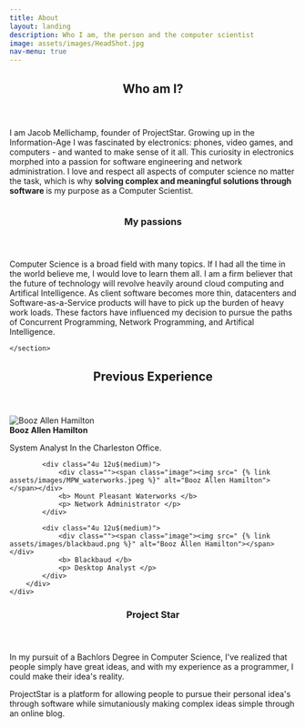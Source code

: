 ```yaml
---
title: About
layout: landing
description: Who I am, the person and the computer scientist
image: assets/images/HeadShot.jpg
nav-menu: true
---
```


<!-- Main -->
<div id="main">

<!-- One -->
<section id="one">
	<div class="inner">
		<header class="major">
			<h2>Who am I?</h2>
		</header>
		<p>		
				I am Jacob Mellichamp, founder of ProjectStar.
				Growing up in the Information-Age I was fascinated
				by electronics: phones, video games, and computers
				- and wanted to make sense of it all. This curiosity
				in electronics morphed into a passion for software
				engineering and network administration. I love and
				respect all aspects of computer science no matter
				the task, which is why <b> solving complex and
				meaningful solutions through software </b> is my
				purpose as a Computer Scientist. 
		</p>
	</div>
</section>

<!-- Two -->
<section id="two" class="spotlights">
	<section>
		<a href="generic.html" class="image">
			<img src="{% link assets/images/professional.jpg %}" alt="" data-position="center center" />
		</a>
		<div class="content">
			<div class="inner">
				<header class="major">
					<h3>My passions</h3>
				</header>
				<p>Computer Science is a broad field with many topics. If I had all the time in the world believe me, I would love to learn them all. I am a firm believer that the future of technology will revolve heavily around cloud computing and Artifical Intelligence. As client software becomes more thin, datacenters and Software-as-a-Service products will have to pick up the burden of heavy work loads. These factors have influenced my decision to pursue the paths of Concurrent Programming, Network Programming, and Artifical Intelligence.</p>
			</div>
		</div>


	</section>
</section>

<section id="one">
<div class ="inner">
	<header class="major">
		<h2>Previous Experience</h2>
	</header>
	<div class="box">
		<div class="inner row center">
			<div class="4u 12u$(medium)">
			<div class=""><span class="image"><img  src=" {% link assets/images/BoozAllenHamilton.jpeg %}" alt="Booz Allen Hamilton"> </span></div>
			<b> Booz Allen Hamilton </b>
			<p>System Analyst In the Charleston Office. </p>
			</div>

			<div class="4u 12u$(medium)">
				<div class=""><span class="image"><img src=" {% link assets/images/MPW_waterworks.jpeg %}" alt="Booz Allen Hamilton"></span></div>
				<b> Mount Pleasant Waterworks </b>
				<p> Network Administrator </p>
			</div>

			<div class="4u 12u$(medium)">
				<div class=""><span class="image"><img src=" {% link assets/images/blackbaud.png %}" alt="Booz Allen Hamilton"></span></div>
				<b> Blackbaud </b>
				<p> Desktop Analyst </p>
			</div>
		</div>
	</div>
</div>
</section>


<section id="one">
		<div class="inner">
		<header class="major">
			<h3> Project Star </h3>
		</header>
		<p>
			In my pursuit of a Bachlors Degree in Computer Science, I've realized that people simply have great ideas, and with my experience as a programmer, I could make their idea's reality.
		</p>
		<p>
			ProjectStar is a platform for allowing people to pursue their personal idea's through software while simutaniously making complex ideas simple through an online blog. 
		</p>
	</div>
</section>
